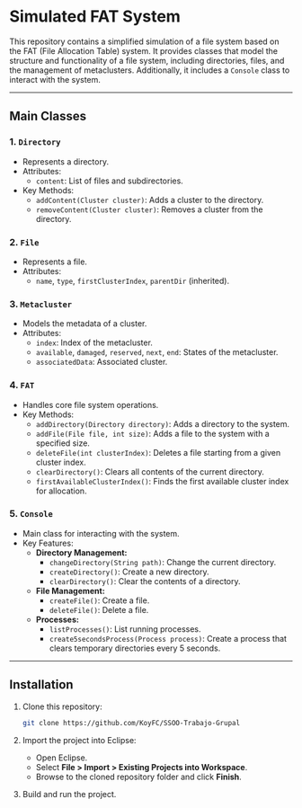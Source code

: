 # Simulated FAT System

This repository contains a simplified simulation of a file system based on the FAT (File Allocation Table) system. It provides classes that model the structure and functionality of a file system, including directories, files, and the management of metaclusters. Additionally, it includes a `Console` class to interact with the system.

---

## Main Classes

### 1. `Directory`

- Represents a directory.
- Attributes:
  - `content`: List of files and subdirectories.
- Key Methods:
  - `addContent(Cluster cluster)`: Adds a cluster to the directory.
  - `removeContent(Cluster cluster)`: Removes a cluster from the directory.

### 2. `File`

- Represents a file.
- Attributes:
  - `name`, `type`, `firstClusterIndex`, `parentDir` (inherited).

### 3. `Metacluster`

- Models the metadata of a cluster.
- Attributes:
  - `index`: Index of the metacluster.
  - `available`, `damaged`, `reserved`, `next`, `end`: States of the metacluster.
  - `associatedData`: Associated cluster.

### 4. `FAT`

- Handles core file system operations.
- Key Methods:
  - `addDirectory(Directory directory)`: Adds a directory to the system.
  - `addFile(File file, int size)`: Adds a file to the system with a specified size.
  - `deleteFile(int clusterIndex)`: Deletes a file starting from a given cluster index.
  - `clearDirectory()`: Clears all contents of the current directory.
  - `firstAvailableClusterIndex()`: Finds the first available cluster index for allocation.

### 5. `Console`

- Main class for interacting with the system.
- Key Features:
  - **Directory Management:**
    - `changeDirectory(String path)`: Change the current directory.
    - `createDirectory()`: Create a new directory.
    - `clearDirectory()`: Clear the contents of a directory.
  - **File Management:**
    - `createFile()`: Create a file.
    - `deleteFile()`: Delete a file.
  - **Processes:**
    - `listProcesses()`: List running processes.
    - `create5secondsProcess(Process process)`: Create a process that clears temporary directories every 5 seconds.

---

## Installation

1. Clone this repository:

   ```bash
   git clone https://github.com/KoyFC/SSOO-Trabajo-Grupal
   ```

2. Import the project into Eclipse:

   - Open Eclipse.
   - Select **File > Import > Existing Projects into Workspace**.
   - Browse to the cloned repository folder and click **Finish**.

3. Build and run the project.